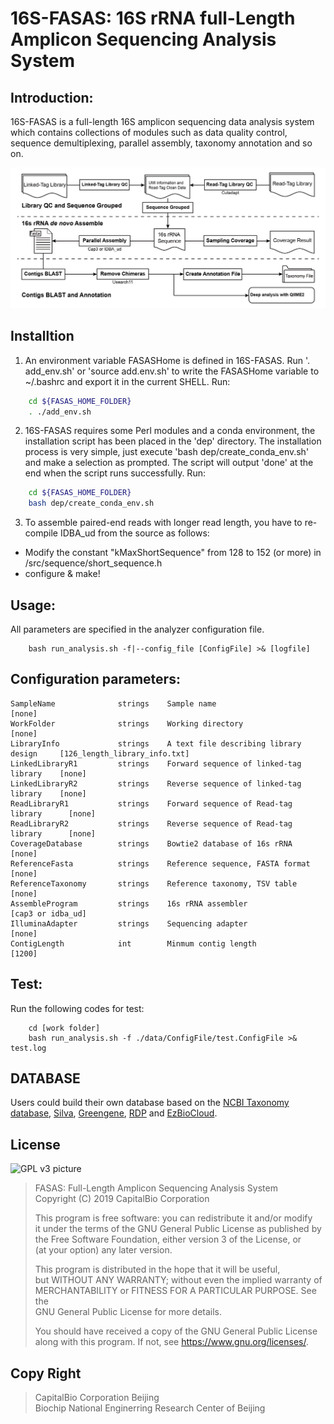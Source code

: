 # 16S-FASAS: 16S rRNA full-Length Amplicon Sequencing Analysis System

## Introduction:
16S-FASAS is a full-length 16S amplicon sequencing data analysis system which contains collections of modules such as data quality control, sequence demultiplexing, parallel assembly, taxonomy annotation and so on. 

![Overall workflow of 16S-FASAS](https://github.com/rongnanlin/NGS/blob/master/figure1.jpg)
## Installtion
1. An environment variable FASASHome is defined in 16S-FASAS. Run '. add_env.sh' or 'source add.env.sh' to write the FASASHome variable to ~/.bashrc and export it in the current SHELL.
Run:
```bash
    cd ${FASAS_HOME_FOLDER}
    . ./add_env.sh
```

2. 16S-FASAS requires some Perl modules and a conda environment, the installation script has been placed in the 'dep' directory. The installation process is very simple, just execute 'bash dep/create_conda_env.sh' and make a selection as prompted. The script will output 'done' at the end when the script runs successfully.
Run:
```bash
    cd ${FASAS_HOME_FOLDER}
    bash dep/create_conda_env.sh
```

3. To assemble paired-end reads with longer read length, you have to re-compile IDBA_ud from the source as follows:

- Modify the constant "kMaxShortSequence" from 128 to 152 (or more) in /src/sequence/short_sequence.h
- configure & make!

## Usage:
All parameters are specified in the analyzer configuration file.
```
    bash run_analysis.sh -f|--config_file [ConfigFile] >& [logfile]
```

## Configuration parameters:
    SampleName              strings    Sample name                               [none]
    WorkFolder              strings    Working directory                         [none]
    LibraryInfo             strings    A text file describing library design     [126_length_library_info.txt]
    LinkedLibraryR1         strings    Forward sequence of linked-tag library    [none]
    LinkedLibraryR2         strings    Reverse sequence of linked-tag library    [none]
    ReadLibraryR1           strings    Forward sequence of Read-tag library      [none]
    ReadLibraryR2           strings    Reverse sequence of Read-tag library      [none]
    CoverageDatabase        strings    Bowtie2 database of 16s rRNA              [none]
    ReferenceFasta          strings    Reference sequence, FASTA format          [none]
    ReferenceTaxonomy       strings    Reference taxonomy, TSV table             [none]
    AssembleProgram         strings    16s rRNA assembler                        [cap3 or idba_ud]
    IlluminaAdapter         strings    Sequencing adapter                        [none]
    ContigLength            int        Minmum contig length                      [1200]

## Test:
Run the following codes for test:
```
    cd [work folder]
    bash run_analysis.sh -f ./data/ConfigFile/test.ConfigFile >& test.log
```


## DATABASE
Users could build their own database based on the [NCBI Taxonomy database](https://ftp.ncbi.nih.gov/pub/taxonomy/), [Silva](https://www.arb-silva.de/), [Greengene](http://greengenes.secondgenome.com/), [RDP](http://rdp.cme.msu.edu/) and [EzBioCloud](https://www.ezbiocloud.net).  



## License

![GPL v3 picture](https://www.gnu.org/graphics/gplv3-with-text-136x68.png)  

>    FASAS: Full-Length Amplicon Sequencing Analysis System  
>    Copyright (C) 2019 CapitalBio Corporation
>
>    This program is free software: you can redistribute it and/or modify  
>    it under the terms of the GNU General Public License as published by  
>    the Free Software Foundation, either version 3 of the License, or  
>    (at your option) any later version.
>
>    This program is distributed in the hope that it will be useful,  
>    but WITHOUT ANY WARRANTY; without even the implied warranty of  
>    MERCHANTABILITY or FITNESS FOR A PARTICULAR PURPOSE.  See the  
>    GNU General Public License for more details.
>
>    You should have received a copy of the GNU General Public License  
>    along with this program.  If not, see <https://www.gnu.org/licenses/>.

## Copy Right

> CapitalBio Corporation Beijing  
> Biochip National Enginerring Research Center of Beijing
